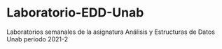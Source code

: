 # Laboratorio-EDD-Unab
Laboratorios semanales de la asignatura Análisis y Estructuras de Datos Unab periodo 2021-2
